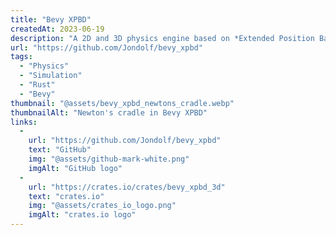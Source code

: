 ```yaml
---
title: "Bevy XPBD"
createdAt: 2023-06-19
description: "A 2D and 3D physics engine based on *Extended Position Based Dynamics* (XPBD) for the [Bevy game engine](https://bevyengine.org)."
url: "https://github.com/Jondolf/bevy_xpbd"
tags:
  - "Physics"
  - "Simulation"
  - "Rust"
  - "Bevy"
thumbnail: "@assets/bevy_xpbd_newtons_cradle.webp"
thumbnailAlt: "Newton's cradle in Bevy XPBD"
links:
  -
    url: "https://github.com/Jondolf/bevy_xpbd"
    text: "GitHub"
    img: "@assets/github-mark-white.png"
    imgAlt: "GitHub logo"
  -
    url: "https://crates.io/crates/bevy_xpbd_3d"
    text: "crates.io"
    img: "@assets/crates_io_logo.png"
    imgAlt: "crates.io logo"
---
```

